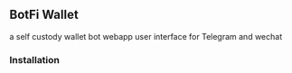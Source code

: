 ## BotFi Wallet
a self custody wallet bot webapp user interface for Telegram and wechat

### Installation